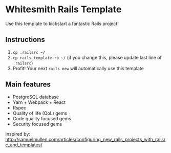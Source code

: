# Whitesmith Rails Template

Use this template to kickstart a fantastic Rails project!

## Instructions

1. `cp .railsrc ~/`
2. `cp rails_template.rb ~/` (if you change this, please update last line of `.railsrc`)
3. Profit! Your next `rails new` will automatically use this template

## Main features

- PostgreSQL database
- Yarn + Webpack + React
- Rspec
- Quality of life (QoL) gems
- Code quality focused gems
- Security focused gems

Inspired by: http://samuelmullen.com/articles/configuring_new_rails_projects_with_railsrc_and_templates/

